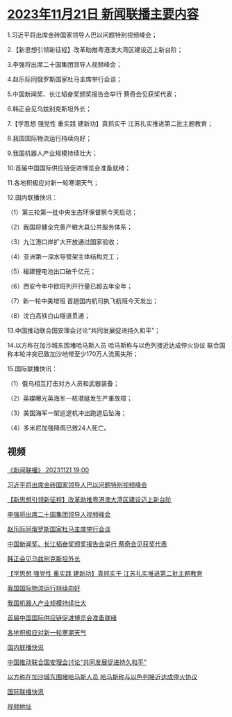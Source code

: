 # [2023年11月21日 新闻联播主要内容](https://tv.cctv.com/lm/xwlb/day/20231121.shtml)

1.习近平将出席金砖国家领导人巴以问题特别视频峰会；

2.【新思想引领新征程】改革助推粤港澳大湾区建设迈上新台阶；

3.李强将出席二十国集团领导人视频峰会；

4.赵乐际同俄罗斯国家杜马主席举行会谈；

5.中国新闻奖、长江韬奋奖颁奖报告会举行 蔡奇会见获奖代表；

6.韩正会见乌兹别克斯坦外长；

7.【学思想 强党性 重实践 建新功】真抓实干 江苏扎实推进第二批主题教育；

8.我国国际物流运行持续向好；

9.我国机器人产业规模持续壮大；

10.首届中国国际供应链促进博览会准备就绪；

11.各地积极应对新一轮寒潮天气；

12.国内联播快讯：

（1）第三轮第一批中央生态环保督察今天启动；

（2）我国将健全完善产粮大县公共服务体系；

（3）九江港口岸扩大开放通过国家验收；

（4）亚洲第一深水导管架主体结构完工；

（5）福建锂电池出口破千亿元；

（6）西安今年中欧班列开行量已超去年全年；

（7）新一轮中美增班 首趟国内航司执飞航班今天发出；

（8）沈白高铁白山隧道贯通；

13.中国推动联合国安理会讨论“共同发展促进持久和平”；

14.以方称在加沙城东围堵哈马斯人员 哈马斯称与以色列接近达成停火协议 联合国称本轮冲突已致加沙地带至少170万人流离失所；

15.国际联播快讯：

（1）俄乌相互打击对方人员和武器装备；

（2）英媒曝光英海军一核潜艇发生严重故障；

（3）美国海军一架巡逻机冲出跑道后坠海；

（4）多米尼加强降雨已致24人死亡。

## 视频

[《新闻联播》 20231121 19:00](https://tv.cctv.com/2023/11/21/VIDEgGoLx2KJx9cuFgVrruks231121.shtml)

[习近平将出席金砖国家领导人巴以问题特别视频峰会](https://tv.cctv.com/2023/11/21/VIDEl6AZqTJEwYF2O81NX49y231121.shtml)

[【新思想引领新征程】改革助推粤港澳大湾区建设迈上新台阶](https://tv.cctv.com/2023/11/21/VIDEXPpH5EeCBdJsMowHjF4G231121.shtml)

[李强将出席二十国集团领导人视频峰会](https://tv.cctv.com/2023/11/21/VIDEr4KeWkIv6qQtZBbk9EQe231121.shtml)

[赵乐际同俄罗斯国家杜马主席举行会谈](https://tv.cctv.com/2023/11/21/VIDExN9QG3sE22ZebxLadhKC231121.shtml)

[中国新闻奖、长江韬奋奖颁奖报告会举行 蔡奇会见获奖代表](https://tv.cctv.com/2023/11/21/VIDExjr9WLBFNeMv44WU594T231121.shtml)

[韩正会见乌兹别克斯坦外长](https://tv.cctv.com/2023/11/21/VIDETmslN6vR07q8NeKxRr98231121.shtml)

[【学思想 强党性 重实践 建新功】真抓实干 江苏扎实推进第二批主题教育](https://tv.cctv.com/2023/11/21/VIDEImEFOlGsEz6Eg0umEf5d231121.shtml)

[我国国际物流运行持续向好](https://tv.cctv.com/2023/11/21/VIDERk66HgSPA1USQGGX7rK6231121.shtml)

[我国机器人产业规模持续壮大](https://tv.cctv.com/2023/11/21/VIDEMSHxsNYekeCJ2jAIQ9EA231121.shtml)

[首届中国国际供应链促进博览会准备就绪](https://tv.cctv.com/2023/11/21/VIDEdasiBoXfhtB8RPYUvCuJ231121.shtml)

[各地积极应对新一轮寒潮天气](https://tv.cctv.com/2023/11/21/VIDEkLjtht1jOywSUvPATitd231121.shtml)

[国内联播快讯](https://tv.cctv.com/2023/11/21/VIDEEibWFbG5iNKd9fHT82HZ231121.shtml)

[中国推动联合国安理会讨论“共同发展促进持久和平”](https://tv.cctv.com/2023/11/21/VIDEoYGQ340XlKhu3ccGIaVF231121.shtml)

[以方称在加沙城东围堵哈马斯人员 哈马斯称与以色列接近达成停火协议](https://tv.cctv.com/2023/11/21/VIDEQQeDOs3z3NTUumKmOASt231121.shtml)

[国际联播快讯](https://tv.cctv.com/2023/11/21/VIDE4kB0MuleKcK7av2QPM8B231121.shtml)

[视频地址](https://tv.cctv.com/lm/xwlb/day/20231121.shtml) 

